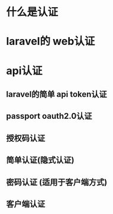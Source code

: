 # 什么是认证  
# laravel的 web认证  
# api认证  
## laravel的简单 api token认证  
## passport oauth2.0认证   

## 授权码认证  
## 简单认证(隐式认证)  
## 密码认证  (适用于客户端方式)
## 客户端认证 
